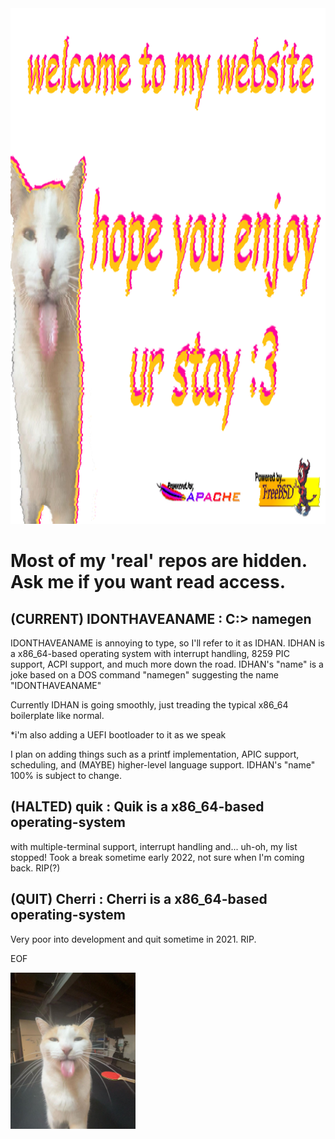 <img title="WELCOME TO MY WEBSITE!" alt="welcome to my website" src="/website.png" height="825">

<h1>Most of my 'real' repos are hidden. Ask me if you want read access.</h1>

## (CURRENT) IDONTHAVEANAME : C:> namegen
IDONTHAVEANAME is annoying to type, so I'll refer to it as IDHAN.
IDHAN is a x86_64-based operating system with interrupt handling, 8259 PIC support, ACPI support, and much more down the road.
IDHAN's "name" is a joke based on a DOS command "namegen" suggesting the name "IDONTHAVEANAME"

Currently IDHAN is going smoothly, just treading the typical x86_64 boilerplate like normal.

*i'm also adding a UEFI bootloader to it as we speak

I plan on adding things such as a printf implementation, APIC support, scheduling,
and (MAYBE) higher-level language support.
IDHAN's "name" 100% is subject to change. 

## (HALTED) quik :  Quik is a x86_64-based operating-system
with multiple-terminal support, interrupt handling and... uh-oh, my list stopped!
Took a break sometime early 2022, not sure when I'm coming back.
RIP(?)

## (QUIT) Cherri : Cherri is a x86_64-based operating-system
Very poor into development and quit sometime in 2021.
RIP.

EOF

<img title="silly milly" alt="cat with tounge out lol :D" src="/milly.jpg" height="250">
